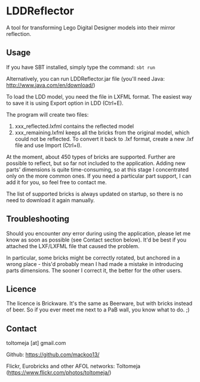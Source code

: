 # LDDReflector
A tool for transforming Lego Digital Designer models into their mirror reflection.

## Usage
If you have SBT installed, simply type the command:
`sbt run`

Alternatively, you can run LDDReflector.jar file (you'll need Java: http://www.java.com/en/download/)

To load the LDD model, you need the file in LXFML format. The easiest way to save it is using Export option in LDD (Ctrl+E).

The program will create two files:
1. xxx_reflected.lxfml contains the reflected model
2. xxx_remaining.lxfml keeps all the bricks from the original model, which could not be reflected.
To convert it back to .lxf format, create a new .lxf file and use Import (Ctrl+I).

At the moment, about 450 types of bricks are supported. Further are possible to reflect, but so far not included to the application.
Adding new parts' dimensions is quite time-consuming, so at this stage I concentrated only on the more common ones.
If you need a particular part support, I can add it for you, so feel free to contact me.

The list of supported bricks is always updated on startup, so there is no need to download it again manually.

## Troubleshooting
Should you encounter *any* error during using the application, please let me know as soon as possible (see Contact section below).
It'd be best if you attached the LXF/LXFML file that caused the problem.

In particular, some bricks might be correctly rotated, but anchored in a wrong place - this'd probably mean I had made a mistake in introducing parts dimensions.
The sooner I correct it, the better for the other users.

## Licence
The licence is Brickware. It's the same as Beerware, but with bricks instead of beer.
So if you ever meet me next to a PaB wall, you know what to do. ;)

## Contact
toltomeja [at] gmail.com

Github: https://github.com/mackoo13/

Flickr, Eurobricks and other AFOL networks: Toltomeja (https://www.flickr.com/photos/toltomeja/)
